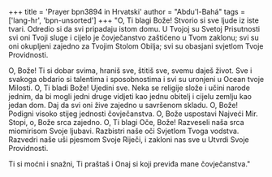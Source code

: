 +++
title = 'Prayer bpn3894 in Hrvatski'
author = "Abdu'l-Bahá"
tags = ['lang-hr', 'bpn-unsorted']
+++
"O, Ti blagi Bože! Stvorio si sve ljude iz iste tvari. Odredio si da svi pripadaju istom domu. U Tvojoj su Svetoj Prisutnosti svi oni Tvoji sluge i cijelo je čovječanstvo zaštićeno u Tvom zaklonu; svi su oni okupljeni zajedno za Tvojim Stolom Obilja; svi su obasjani svjetlom Tvoje Providnosti.

O, Bože! Ti si dobar svima, hraniš sve, štitiš sve, svemu daješ život. Sve i svakoga obdario si talentima i sposobnostima i svi su uronjeni u Ocean tvoje Milosti. O, Ti bladi Bože! Ujedini sve. Neka se religije slože i učini narode jednim, da bi mogli jedni druge vidjeti kao jednu obitelj i cijelu zemlju kao jedan dom. Daj da svi oni žive zajedno u savršenom skladu. O, Bože! Podigni visoko stijeg jednosti čovječanstva. O, Bože uspostavi Najveći Mir. Stopi, o, Bože srca zajedno. O, Ti blagi Oče, Bože! Razveseli naša srca miomirisom Svoje ljubavi. Razbistri naše oči Svjetlom Tvoga vodstva. Razvedri naše uši pjesmom Svoje Riječi, i zakloni nas sve u Utvrdi Svoje Providnosti.

Ti si moćni i snažni, Ti praštaš i Onaj si koji previđa mane čovječanstva."
